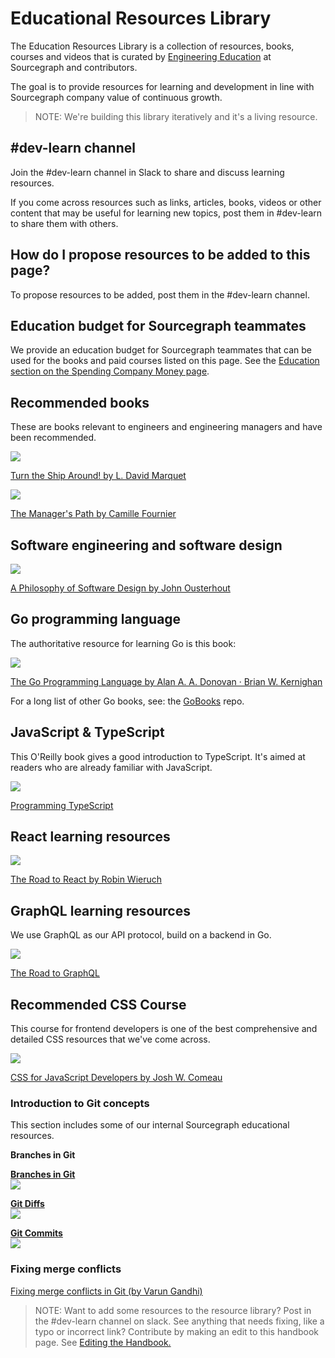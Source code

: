 # Educational Resources Library

The Education Resources Library is a collection of resources, books, courses and videos that is curated by [Engineering Education](../../../../strategy-goals/strategy/enablement/engineering-education/index.md) at Sourcegraph and contributors.

The goal is to provide resources for learning and development in line with Sourcegraph company value of continuous growth.

> NOTE: We're building this library iteratively and it's a living resource.

## #dev-learn channel

Join the #dev-learn channel in Slack to share and discuss learning resources.

If you come across resources such as links, articles, books, videos or other content that may be useful for learning new topics, post them in #dev-learn to share them with others.

## How do I propose resources to be added to this page?

To propose resources to be added, post them in the #dev-learn channel.

## Education budget for Sourcegraph teammates

We provide an education budget for Sourcegraph teammates that can be used for the books and paid courses listed on this page. See the [Education section on the Spending Company Money page](../../../../benefits-pay-perks/benefits-perks/spending-company-money.md).

## Recommended books

These are books relevant to engineers and engineering managers and have been recommended.

<img src="https://images-na.ssl-images-amazon.com/images/I/51mySVM6XbL._SY291_BO1,204,203,200_QL40_FMwebp_.jpg" style="max-width: 120px"/>

[Turn the Ship Around! by L. David Marquet](https://www.amazon.com/Turn-Ship-Around-Turning-Followers/dp/1591846404)

<img src="https://images-na.ssl-images-amazon.com/images/I/51L+F83aDPL._SX330_BO1,204,203,200_.jpg" style="max-width: 120px"/>

[The Manager's Path by Camille Fournier](https://www.amazon.com/Managers-Path-Leaders-Navigating-Growth/dp/1491973897)

## Software engineering and software design

<img src="https://images-na.ssl-images-amazon.com/images/I/51o+gQtCIiL._SX258_BO1,204,203,200_.jpg" style="max-width: 120px"/>

[A Philosophy of Software Design by John Ousterhout](https://www.goodreads.com/en/book/show/39996759-a-philosophy-of-software-design)

## Go programming language

The authoritative resource for learning Go is this book:

<img src="https://www.gopl.io/cover.png" style="max-width:120px"/>

[The Go Programming Language by Alan A. A. Donovan · Brian W. Kernighan](https://www.gopl.io/)

For a long list of other Go books, see: the [GoBooks](https://github.com/dariubs/GoBooks) repo.

## JavaScript & TypeScript

This O'Reilly book gives a good introduction to TypeScript. It's aimed at readers who are already familiar with JavaScript.

<img src="https://images-na.ssl-images-amazon.com/images/I/51csAp-ykgL._SX379_BO1,204,203,200_.jpg" style="max-width: 120px"/>

[Programming TypeScript](https://www.amazon.com/gp/product/1492037656)

## React learning resources

<img src="https://images-na.ssl-images-amazon.com/images/I/41MBLi5a4jL._SX258_BO1,204,203,200_.jpg" style="max-width: 120px"/>

[The Road to React by Robin Wieruch](https://www.amazon.com/gp/product/172004399X)

## GraphQL learning resources

We use GraphQL as our API protocol, build on a backend in Go.

<img src="https://images-na.ssl-images-amazon.com/images/I/31MMS6yrIbS._SX384_BO1,204,203,200_.jpg" style="max-width: 120px"/>

[The Road to GraphQL](https://www.amazon.com/gp/product/1730853935)

## Recommended CSS Course

This course for frontend developers is one of the best comprehensive and detailed CSS resources that we've come across.

<img src="https://css-for-js.dev/og-image-v2.jpg" style="max-width: 200px"/>

[CSS for JavaScript Developers by Josh W. Comeau](https://css-for-js.dev/)

### Introduction to Git concepts

This section includes some of our internal Sourcegraph educational resources.

**Branches in Git**

<p>
<a href="https://www.youtube.com/watch?v=7s2oVzeX240">
<strong>Branches in Git</strong>
<br/>
<img src="https://i3.ytimg.com/vi/7s2oVzeX240/hqdefault.jpg" style="max-width: 200px">
</a>
</p>

<p>
<a href="https://www.youtube.com/watch?v=eRwvO8Qyerk" alt="Git diffs video">
<strong>Git Diffs</strong>
<br/>
<img src="http://i3.ytimg.com/vi/eRwvO8Qyerk/hqdefault.jpg" style="max-width: 200px"/>
</a>
</p>

<p>
<a href="https://www.youtube.com/watch?v=zXlNqCioxBY" alt="Git commits video">
<strong>Git Commits</strong>
<br/>
<img src="https://i3.ytimg.com/vi/zXlNqCioxBY/hqdefault.jpg" style="max-width: 200px"/>
</a>
</p>

### Fixing merge conflicts

[Fixing merge conflicts in Git (by Varun Gandhi)](https://www.loom.com/share/db386048c55b4d61bf6c02e3f9e51163)

> NOTE: Want to add some resources to the resource library? Post in the #dev-learn channel on slack. See anything that needs fixing, like a typo or incorrect link? Contribute by making an edit to this handbook page. See [Editing the Handbook.](../../../../handbook//editing/index.md)
